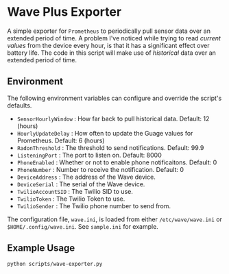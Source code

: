 # Wave Plus Exporter

A simple exporter for `Prometheus` to periodically pull sensor data over an extended period of time. A problem I've noticed while trying to read _current values_ from the device every hour, is that it has a significant effect over battery life. The code in this script will make use of _historical_ data over an extended period of time.

## Environment

The following environment variables can configure and override the script's defaults.
- `SensorHourlyWindow` : How far back to pull historical data. Default: 12 (hours)
- `HourlyUpdateDelay` : How often to update the Guage values for Prometheus. Default: 6 (hours)
- `RadonThreshold` : The threshold to send notifications. Default: 99.9
- `ListeningPort` : The port to listen on. Default: 8000
- `PhoneEnabled` : Whether or not to enable phone notificaitons. Default: 0
- `PhoneNumber` : Number to receive the notification. Default: 0
- `DeviceAddress` : The address of the Wave device.
- `DeviceSerial` : The serial of the Wave device.
- `TwilioAccountSID` : The Twilio SID to use.
- `TwilioToken` : The Twilio Token to use.
- `TwilioSender` : The Twilio phone number to send from.

The configuration file, `wave.ini`, is loaded from either `/etc/wave/wave.ini` or `$HOME/.config/wave.ini`. See `sample.ini` for example.

## Example Usage

```
python scripts/wave-exporter.py
```